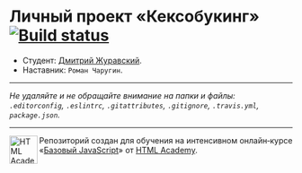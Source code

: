 ﻿# Личный проект «Кексобукинг» [![Build status][travis-image]][travis-url]

* Студент: [Дмитрий Журавский](https://up.htmlacademy.ru/javascript/11/user/110311).
* Наставник: `Роман Чаругин`.

---

_Не удаляйте и не обращайте внимание на папки и файлы:_<br>
_`.editorconfig`, `.eslintrc`, `.gitattributes`, `.gitignore`, `.travis.yml`, `package.json`._

---

<a href="https://htmlacademy.ru/intensive/javascript"><img align="left" width="50" height="50" title="HTML Academy" src="https://up.htmlacademy.ru/static/img/intensive/javascript/logo-for-github.svg"></a>

Репозиторий создан для обучения на интенсивном онлайн‑курсе «[Базовый JavaScript](https://htmlacademy.ru/intensive/javascript)» от [HTML Academy](https://htmlacademy.ru).

[travis-image]: https://travis-ci.org/htmlacademy-javascript/110311-keksobooking.svg?branch=master
[travis-url]: https://travis-ci.org/htmlacademy-javascript/110311-keksobooking
